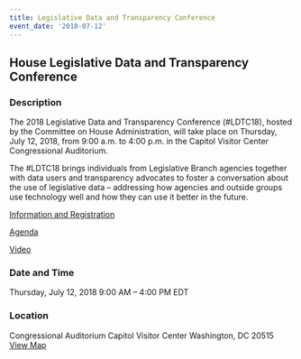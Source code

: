 ```yaml
---
title: Legislative Data and Transparency Conference
event_date: '2018-07-12'
---
```


## House Legislative Data and Transparency Conference

### Description
The 2018 Legislative Data and Transparency Conference (#LDTC18), hosted by the Committee on House Administration, will take place on Thursday, July 12, 2018, from 9:00 a.m. to 4:00 p.m. in the Capitol Visitor Center Congressional Auditorium.

The #LDTC18 brings individuals from Legislative Branch agencies together with data users and transparency advocates to foster a conversation about the use of legislative data – addressing how agencies and outside groups use technology well and how they can use it better in the future. 

[Information and Registration](https://www.eventbrite.com/e/2018-legislative-data-and-transparency-conference-registration-46570654080?aff=erelexpmlt)

[Agenda](https://cha.house.gov/sites/democrats.cha.house.gov/files/documents/committee_docs/Agenda_FINAL.pdf)

[Video](https://youtu.be/9up3Lnpy1O0)

### Date and Time
Thursday, July 12, 2018
9:00 AM – 4:00 PM EDT

### Location
Congressional Auditorium
Capitol Visitor Center
Washington, DC 20515
[View Map](https://www.eventbrite.com/e/2018-legislative-data-and-transparency-conference-registration-46570654080?aff=erelexpmlt#map-target)
